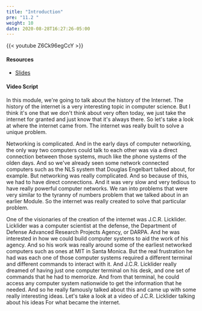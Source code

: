 ```yaml
---
title: "Introduction"
pre: "11.2 "
weight: 10
date: 2020-08-28T16:27:26-05:00
---
```


{{< youtube Z6Ck96egCcY >}}


#### Resources
* [Slides](../slides/10-History_of_the_Internet.pdf)

#### Video Script

In this module, we're going to talk about the history of the Internet. The history of the internet is a very interesting topic in computer science. But I think it's one that we don't think about very often today, we just take the internet for granted and just know that it's always there. So let's take a look at where the internet came from. The internet was really built to solve a unique problem. 

Networking is complicated. And in the early days of computer networking, the only way two computers could talk to each other was via a direct connection between those systems, much like the phone systems of the olden days. And so we've already seen some network connected computers such as the NLS system that Douglas Engelbart talked about, for example. But networking was really complicated. And so because of this, we had to have direct connections. And it was very slow and very tedious to have really powerful computer networks. We ran into problems that were very similar to the tyranny of numbers problem that we talked about in an earlier Module. So the internet was really created to solve that particular problem. 

One of the visionaries of the creation of the internet was J.C.R. Licklider. Licklider was a computer scientist at the defense, the Department of Defense Advanced Research Projects Agency, or DARPA. And he was interested in how we could build computer systems to aid the work of his agency. And so his work was really around some of the earliest networked computers such as ones at MIT in Santa Monica. But the real frustration he had was each one of those computer systems required a different terminal and different commands to interact with it. And J.C.R. Licklider really dreamed of having just one computer terminal on his desk, and one set of commands that he had to memorize. And from that terminal, he could access any computer system nationwide to get the information that he needed. And so he really famously talked about this and came up with some really interesting ideas. Let's take a look at a video of J.C.R. Licklider talking about his ideas For what became the internet.